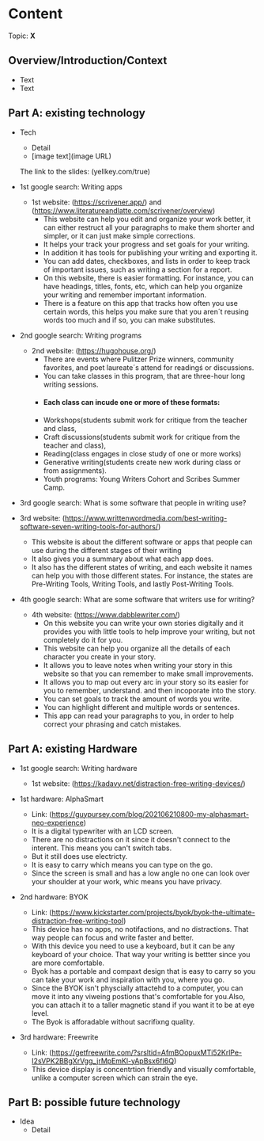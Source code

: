 # Content
Topic: **X**

## Overview/Introduction/Context
* Text
* Text

## Part A: existing technology
* Tech
  * Detail
  * [image text](image URL)
 
  The link to the slides:  (yellkey.com/true) 
  
 * 1st google search: Writing apps
   * 1st website: (https://scrivener.app/) and (https://www.literatureandlatte.com/scrivener/overview) 
     * This website can help you edit and organize your work better, it can either restruct all your paragraphs to make them shorter and simpler, or it can just make simple corrections.
     * It helps your track your progress and set goals for your writing.
     * In addition it has tools for publishing your writing and exporting it.
     * You can add dates, checkboxes, and lists  in order to keep track of important issues, such as writing a section for a report.
     * On this website, there is easier formatting. For instance, you can have headings, titles, fonts, etc, which can help you organize your writing and remember important information.
     * There is a feature on this app that tracks how often you use certain words, this helps you make sure that you aren´t reusing words too much and if so, you can make substitutes. 
    
 * 2nd google search: Writing programs
   * 2nd website: (https://hugohouse.org/)
     * There are events where Pulitzer Prize winners, community favorites, and poet laureate´s attend for readingś or discussions.
     * You can take classes in this program, that are three-hour long writing sessions.
     * #### Each class can incude one or more of these formats:
     *  Workshops(students submit work for critique from the teacher and class,
     *  Craft discussions(students submit work for critique from the teacher and class),
     *  Reading(class engages in close study of one or more works)
     *  Generative writing(students create new work during class or from assignments).
     * Youth programs: Young Writers Cohort and Scribes Summer Camp.
    
 * 3rd google search: What is some software that people in writing use?
  *  3rd website: (https://www.writtenwordmedia.com/best-writing-software-seven-writing-tools-for-authors/)
     *  This website is about the different software or apps that people can use during the different stages of their writing
     *  It also gives you a summary about what each app does.
     *  It also has the different states of writing, and each website it names can help you with those different states. For instance, the states are Pre-Writing Tools, Writing Tools, and lastly Post-Writing Tools.
   
 * 4th google search: What are some software that writers use for writing?
   * 4th website: (https://www.dabblewriter.com/)
     * On this website you can write your own stories digitally and it provides you with little tools to help improve your writing,           but not completely do it for you. 
     * This website can help you organize all the details of each character you create in your story.
     * It allows you to leave notes when writing your story in this website so that you can remember to make small improvements.
     * It allows you to map out every arc in your story so its easier for you to remember, understand. and then incoporate into the          story.
     * You can set goals to track the amount of words you write.
     * You can highlight different and multiple words or sentences.
     * This app can read your paragraphs to you, in order to help correct your phrasing and catch mistakes. 
     


## Part A: existing Hardware

* 1st google search: Writing hardware
  * 1st website: (https://kadavy.net/distraction-free-writing-devices/)

* 1st hardware: AlphaSmart
  * Link: (https://guypursey.com/blog/202106210800-my-alphasmart-neo-experience)
  * It is a digital typewriter with an LCD screen.
  * There are no distractions on it since it doesn't connect to the interent. This means you can't switch tabs.
  * But it still does use electricty.
  * It is easy to carry which means you can type on the go.
  * Since the screen is small and has a low angle no one can look over your  shoulder at your work, whic means you have privacy.


* 2nd hardware: BYOK
  * Link: (https://www.kickstarter.com/projects/byok/byok-the-ultimate-distraction-free-writing-tool)
  * This device has no apps, no notifactions, and no distractions. That way people can focus and write faster and better.
  * With this device you need to use a keyboard, but it can be any keyboard of your choice. That way your writing is bettter since you are more comfortable. 
  * Byok has a portable and compaxt design that is easy to carry so you can take your work and inspiration with you, where you go.
  * Since the BYOK isn't physcially attactehd to a computer, you can move it into any viweing postions that's comfortable for you.Also, you can attach it to a taller magnetic stand if you want it to be at eye level.
  * The Byok is afforadable without sacrifixng quality.
 

* 3rd hardware: Freewrite
  * Link: (https://getfreewrite.com/?srsltid=AfmBOopuxMTi52KrlPe-I2sVPK2BBgXrVgg_jrMpEmKl-yApBsx6fI6Q)
  * This device display is concentrtion friendly and visually comfortable, unlike a computer screen which can strain the eye. 



## Part B: possible future technology
* Idea
  * Detail
